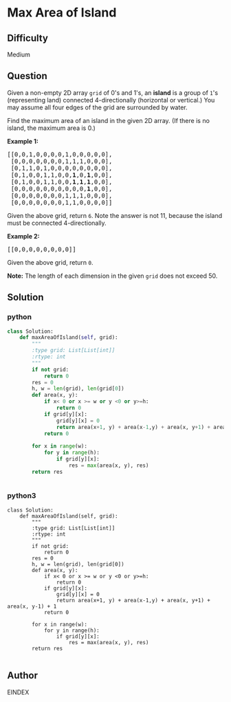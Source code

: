 # Max Area of Island

## Difficulty
Medium

## Question
<p>Given a non-empty 2D array <code>grid</code> of 0&#39;s and 1&#39;s, an <b>island</b> is a group of <code>1</code>&#39;s (representing land) connected 4-directionally (horizontal or vertical.) You may assume all four edges of the grid are surrounded by water.</p>

<p>Find the maximum area of an island in the given 2D array. (If there is no island, the maximum area is 0.)</p>

<p><b>Example 1:</b></p>

<pre>
[[0,0,1,0,0,0,0,1,0,0,0,0,0],
 [0,0,0,0,0,0,0,1,1,1,0,0,0],
 [0,1,1,0,1,0,0,0,0,0,0,0,0],
 [0,1,0,0,1,1,0,0,<b>1</b>,0,<b>1</b>,0,0],
 [0,1,0,0,1,1,0,0,<b>1</b>,<b>1</b>,<b>1</b>,0,0],
 [0,0,0,0,0,0,0,0,0,0,<b>1</b>,0,0],
 [0,0,0,0,0,0,0,1,1,1,0,0,0],
 [0,0,0,0,0,0,0,1,1,0,0,0,0]]
</pre>
Given the above grid, return <code>6</code>. Note the answer is not 11, because the island must be connected 4-directionally.

<p><b>Example 2:</b></p>

<pre>
[[0,0,0,0,0,0,0,0]]</pre>
Given the above grid, return <code>0</code>.

<p><b>Note:</b> The length of each dimension in the given <code>grid</code> does not exceed 50.</p>


## Solution
### python
```python
class Solution:
    def maxAreaOfIsland(self, grid):
        """
        :type grid: List[List[int]]
        :rtype: int
        """
        if not grid:
            return 0
        res = 0
        h, w = len(grid), len(grid[0])
        def area(x, y):
            if x< 0 or x >= w or y <0 or y>=h:
                return 0
            if grid[y][x]:
                grid[y][x] = 0
                return area(x+1, y) + area(x-1,y) + area(x, y+1) + area(x, y-1) + 1
            return 0
        
        for x in range(w):
            for y in range(h):
                if grid[y][x]:
                    res = max(area(x, y), res)
        return res
                

```
### python3
```python3
class Solution:
    def maxAreaOfIsland(self, grid):
        """
        :type grid: List[List[int]]
        :rtype: int
        """
        if not grid:
            return 0
        res = 0
        h, w = len(grid), len(grid[0])
        def area(x, y):
            if x< 0 or x >= w or y <0 or y>=h:
                return 0
            if grid[y][x]:
                grid[y][x] = 0
                return area(x+1, y) + area(x-1,y) + area(x, y+1) + area(x, y-1) + 1
            return 0
        
        for x in range(w):
            for y in range(h):
                if grid[y][x]:
                    res = max(area(x, y), res)
        return res
                
```

## Author
EINDEX